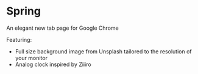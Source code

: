 # Spring
An elegant new tab page for Google Chrome

Featuring:
- Full size background image from Unsplash tailored to the resolution of your monitor
- Analog clock inspired by Ziiiro
